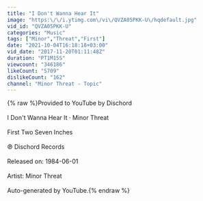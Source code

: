 ```yaml
---
title: "I Don't Wanna Hear It"
image: "https:\/\/i.ytimg.com\/vi\/QVZA05PKK-U\/hqdefault.jpg"
vid_id: "QVZA05PKK-U"
categories: "Music"
tags: ["Minor","Threat","First"]
date: "2021-10-04T16:18:18+03:00"
vid_date: "2017-11-20T01:11:48Z"
duration: "PT1M15S"
viewcount: "346186"
likeCount: "5709"
dislikeCount: "162"
channel: "Minor Threat - Topic"
---
```

{% raw %}Provided to YouTube by Dischord<br /><br />I Don't Wanna Hear It · Minor Threat<br /><br />First Two Seven Inches<br /><br />℗ Dischord Records<br /><br />Released on: 1984-06-01<br /><br />Artist: Minor Threat<br /><br />Auto-generated by YouTube.{% endraw %}
